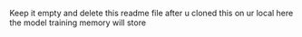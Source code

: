 Keep it empty and delete this readme file after u cloned this on ur local here the model training memory will store 